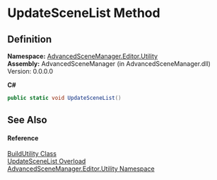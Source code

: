 # UpdateSceneList Method




## Definition
**Namespace:** <a href="N_AdvancedSceneManager_Editor_Utility.md">AdvancedSceneManager.Editor.Utility</a>  
**Assembly:** AdvancedSceneManager (in AdvancedSceneManager.dll) Version: 0.0.0.0

**C#**
``` C#
public static void UpdateSceneList()
```



## See Also


#### Reference
<a href="T_AdvancedSceneManager_Editor_Utility_BuildUtility.md">BuildUtility Class</a>  
<a href="Overload_AdvancedSceneManager_Editor_Utility_BuildUtility_UpdateSceneList.md">UpdateSceneList Overload</a>  
<a href="N_AdvancedSceneManager_Editor_Utility.md">AdvancedSceneManager.Editor.Utility Namespace</a>  
